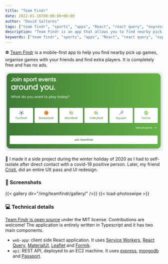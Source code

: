```yaml
---
title: "Team Findr"
date: 2022-01-16T00:00:00+00:00
author: "David Saltares"
tags: ["team findr", "sports", "apps", "React", "react query", "express", "mongodb"]
description: "Team Findr is an app that allows you to find nearby pick up games, organise games with your friends and find extra players"
keywords: ["team findr", "sports", "apps", "React", "react query", "express", "mongodb"]
---
```


⚽ [Team Findr](https://teamfindr.saltares.com) is a mobile-first app to help you find nearby pick up games, organise games with your friends and find extra players. It is completely free and has no ads.

![team findr screenshot](/img/teamfindr/teamfindr_00001.png)

🦠 I made it a side project during the winter holiday of 2020 as I had to self-isolate after direct contact with a covid-19 positive person. Later, my friend [Cristi](https://www.linkedin.com/in/cristian-iordan-26b1abb7/), did an entire UX pass and UI redesign.

### 📸 Screenshots

{{< gallery dir="/img/teamfindr/gallery/" />}}
{{< load-photoswipe >}}

### 💻 Technical details

[Team Findr is open source](https://github.com/dsaltares/teamfindr) under the MIT license. Contributions are welcome! The application is entirely written in Typescript and it has two main components.

* `web-app`: client side React application. It uses [Service Workers](https://developer.mozilla.org/en-US/docs/Web/API/Service_Worker_API), [React Query](https://react-query.tanstack.com/), [MaterialUI](https://mui.com/getting-started/usage/), [Leaflet](https://leafletjs.com/) and [Formik](https://formik.org/).
* `api`: REST API, deployed to an EC2 machine. It uses [express](https://expressjs.com/), [mongodb](https://www.mongodb.com/) and [Passport](https://www.passportjs.org/).
